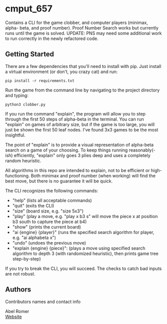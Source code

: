 # cmput_657

Contains a CLI for the game clobber, and computer players (minimax, alpha- beta, and proof number). Proof Number Search works but currently runs until the game is solved. 
UPDATE: PNS may need some additional work to run correctly in the newly refactored code.

## Getting Started

There are a few dependencies that you'll need to install with pip. Just install a virtual environment (or don't, you crazy cat) and run:

```
pip install -r requirements.txt
```

Run the game from the command line by navigating to the project directory and typing:

```
python3 clobber.py
```

If you run the command "explain", the program will allow you to step through the first 50 steps of alpha-beta in the terminal. You can run "explain" on games of arbitrary size, but if the game is too large, you will just be shown the first 50 leaf nodes. I've found 3x3 games to be the most insightful. 

The point of "explain" is to provide a visual representation of alpha-beta search on a game of your choosing. To keep things running reasonably(-ish) efficiently, "explain" only goes 3 plies deep and uses a completely random heuristic. 

All algorithms in this repo are intended to explain, not to be efficient or high-functioning. Both minimax and proof number (when working) will find the best move, but there is no guarantee it will be quick.

The CLI recognizes the following commands:
- "help" (lists all acceptable commands)
- "quit" (exits the CLI)
- "size" (board size, e.g. "size 5x3")
- "play" (play a move, e.g. "play x b3 s" will move the piece x at position b3 south to capture the piece at b4)
- "show" (prints the current board)
- "ai {engine} {player}" (runs the specified search algorithm for player, e.g. "ai alphabeta x")
- "undo" (undoes the previous move)
- "explain {engine} {piece}": (plays a move using specified search algorithm to depth 3 (with randomized heuristic), then prints game tree step-by-step)

If you try to break the CLI, you will succeed. The checks to catch bad inputs are not robust. 

## Authors

Contributors names and contact info

Abel Romer  
[Website](https://ww.abelromer.com)
